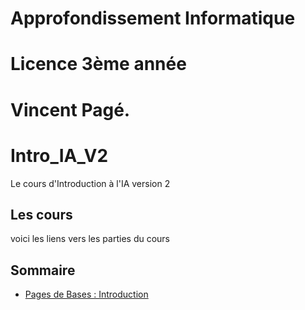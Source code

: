 # Approfondissement Informatique
# Licence 3ème année
# Vincent Pagé.


# Intro_IA_V2
Le cours d'Introduction à l'IA version 2

## Les cours

voici les liens vers les parties du cours

## Sommaire

- [Pages de Bases : Introduction](Cours/00_intro.md)


